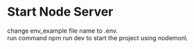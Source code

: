 # Start Node Server

change env_example file name to .env.\
run command npm run dev to start the project using nodemon\